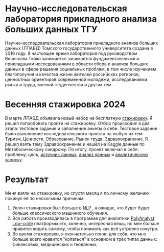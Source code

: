 # Научно-исследовательская лаборатория прикладного анализа больших данных ТГУ
Научно-исследовательская лаборатория прикладного анализа больших данных (ЛПАБД) Томского государственного университета создана в 2016 году. В настоящее время лаборатория под руководством Вячеслава Гойко занимается занимается фундаментальными и прикладными исследованиями в области сбора и анализа больших данных в сфере решения социальных проблем, в том числе изучением благополучия и качества жизни жителей российских регионов, ценностных ориентиров современной молодежи, исследованиями рынка и труда, мнений студенчества и других тем.

# Весенняя стажировка 2024
В марте ЛПАБД объявила новый набор на бесплатную [стажировку](https://news.tsu.ru/news/laboratoriya-prikladnogo-analiza-bolshikh-dannykh-tgu-priglashaet-na-stazhirovku/). Я решил попробовать пройти на стажировку. Отбор происходил в два этапа: тестовое задание и заполнение анкеты о себе.  Тестовое задание было выполнение исследовательского проекта на любую из тем: ️Туризм, Ценности, ️Образование, ️Рынок труда, ️Здравоохранение. Я решил взять тему ️Здравоохранение и нашёл на Kaggle данные по Метаболическому синдрому. По итогу, проект включал в себя: проблему, цель, [источник данных](https://www.kaggle.com/datasets/antimoni/metabolic-syndrome/data), [анализ данных](Metabolic.ipynb) и [аналитическую записку](Аналитическая_записка.docx).

# Результат
Меня взяли на стажировку, но спустя месяц я по личному желанию покинул её по нескольким причинам:
1) Уклон стажировки был больше в [NLP](https://en.wikipedia.org/wiki/Natural_language_processing) , я ожидал, что будет будет больше классического машинного обучения.
2) Вся работа производилась в программе для аналитики [PolyAnalyst](https://en.wikipedia.org/wiki/PolyAnalyst). [Low-code](https://ru.wikipedia.org/wiki/Low-code) платформы это, конечно, интересная вещь, но мне больше нравится кодить самому, чтобы понимать как всё устроено изнутри.
3) Во время стажировки, я окончательно понял для себя, что мне больше всего нравится "копаться" в основном в трёх типах данных: финансовых, медицинских и геоданных.